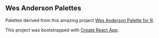 ## Wes Anderson Palettes

Palettes derived from this amazing project [Wes Anderson Palette for R](https://github.com/karthik/wesanderson).

This project was bootstrapped with [Create React App](https://github.com/facebook/create-react-app).